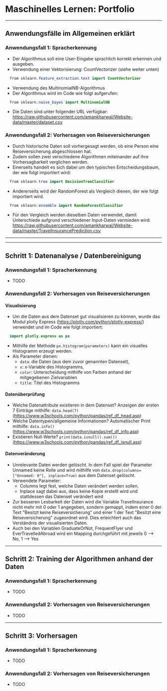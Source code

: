 # Maschinelles Lernen: Portfolio

---

## Anwendungsfälle im Allgemeinen erklärt

### Anwendungsfall 1: Spracherkennung

- Der Algorithmus soll eine User-Eingabe sprachlich korrekt erkennen und ausgeben.
- Verwendung einer Vektorisierung: CountVectorizer (siehe weiter unten)
```java
  from sklearn.feature_extraction.text import CountVectorizer
```
- Verwendung des MultinomialNB-Algorithmus
- Der Algorithmus wird im Code wie folgt aufgerufen:
```java
  from sklearn.naive_bayes import MultinomialNB
```
- Die Daten sind unter folgender URL verfügbar: https://raw.githubusercontent.com/amankharwal/Website-data/master/dataset.csv

### Anwendungsfall 2: Vorhersagen von Reiseversicherungen

- Durch historische Daten soll vorhergesagt werden, ob eine Person eine Reiseversicherung abgeschlossen hat.
- Zudem sollen zwei verschiedene Algorithmen miteinander auf ihre Vorhersagbarkeit verglichen werden.
- Einerseits handelt es sich dabei um den typischen Entscheidungsbaum, der wie folgt importiert wird:
```java
  from sklearn.tree import DecisionTreeClassifier
```
- Andererseits wird der RandomForest als Vergleich dienen, der wie folgt importiert wird.
```java
  from sklearn.ensemble import RandomForestClassifier
```
- Für den Vergleich werden dieselben Daten verwendet, damit Unterschiede aufgrund verschiedener Input-Daten vermieden wird: https://raw.githubusercontent.com/amankharwal/Website-data/master/TravelInsurancePrediction.csv

---
---

## Schritt 1: Datenanalyse / Datenbereinigung

### Anwendungsfall 1: Spracherkennung

- TODO

### Anwendungsfall 2: Vorhersagen von Reiseversicherungen

#### Visualisierung 

- Um die Daten aus dem Datenset gut visualisieren zu können, wurde das Modul plotly Express (https://plotly.com/python/plotly-express/) verwendet und im Code wie folgt importiert:
```java
  import plotly.express as px
```
- Mithilfe der Methode ```px.histogram(parameters)``` kann ein visuelles Histogramm erzeugt werden.
- Als Parameter dienen:
  - ```data```: die Daten (aus dem zuvor genannten Datenset), 
  - ```x```: x-Variable des Histogramms, 
  - ```color```: Unterscheidung mithilfe von Farben anhand der mitgegebenen Zielvariablen
  - ```title```: Titel des Histogramms

#### Datenüberprüfung
- Welche Datenattribute existieren in dem Datenset? Anzeigen der ersten 7 Einträge mithilfe: ```data.head(7)``` (https://www.w3schools.com/python/pandas/ref_df_head.asp)
- Welche Datentypen/allgemeine Informationen? Automatischer Print mithilfe: ```data.info()```
(https://www.w3schools.com/python/pandas/ref_df_info.asp)
- Existieren Null-Werte? ```print(data.isnull().sum())```
(https://www.w3schools.com/python/pandas/ref_df_isnull.asp)

#### Datenveränderung
- Unrelevante Daten werden gelöscht. In dem Fall spiel der Parameter Unnamed keine Rolle und wird mithilfe von ```data.drop(columns=["Unnamed: 0"], inplace=True)``` aus dem Datenset gelöscht. 
- Verwendete Parameter:
  - Columns legt fest, welche Daten verändert werden sollen,
  - Inplace sagt dabei aus, dass keine Kopie erstellt wird und stattdessen das Datenset verändert wird
- Zur besseren Lesbarkeit der Daten wird die Variable TravelInsurance nicht mehr mit 0 oder 1 angegeben, sondern gemappt, indem einer 0 der Text "Besitzt keine Reiseversicherung" und einer 1 der Text "Besitzt eine Reiseversicherung" zugeordnet wird. Dies erleichtert auch das Verständnis der visualisierten Daten.
- Auch bei den Variablen GraduateOrNot, FrequentFlyer und EverTravelledAbroad wird ein Mapping durchgeführt mit jeweils 0 --> No, 1 --> Yes

---

## Schritt 2: Training der Algorithmen anhand der Daten

### Anwendungsfall 1: Spracherkennung

- TODO

### Anwendungsfall 2: Vorhersagen von Reiseversicherungen

- TODO

---

## Schritt 3: Vorhersagen


### Anwendungsfall 1: Spracherkennung

- TODO

### Anwendungsfall 2: Vorhersagen von Reiseversicherungen

- TODO


